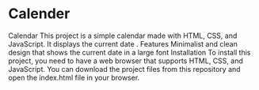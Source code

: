 # Calender
Calendar
This project is a simple calendar made with HTML, CSS, and JavaScript. It displays the current date .
Features
Minimalist and clean design that shows the current date in a large font
Installation
To install this project, you need to have a web browser that supports HTML, CSS, and JavaScript. You can download the project files from this repository and open the index.html file in your browser.
